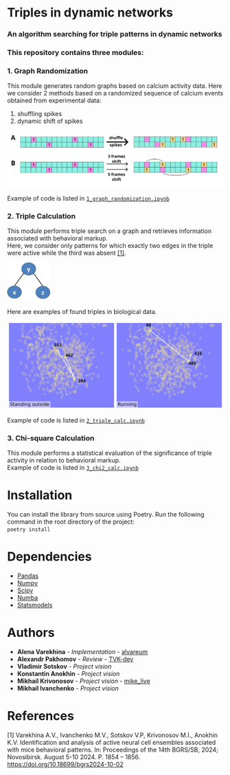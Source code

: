# Triples in dynamic networks  
### An algorithm searching for triple patterns in dynamic networks  
### This repository contains three modules:
### 1. Graph Randomization  
This module generates random graphs based on calcium activity data. Here we consider 2 methods based on a randomized sequence of calcium events obtained from experimental data:  
1) shuffling spikes  
2) dynamic shift of spikes   

![random_graphs](./images/graph_randomization_cut2.svg)  

 Example of code is listed in [`1_graph_randomization.ipynb`](notebooks/1_graph_randomization.ipynb)  
### 2. Triple Calculation  
This module performs triple search on a graph and retrieves information associated with behavioral markup.  
Here, we consider only patterns for which exactly two edges in the triple were active while the third was absent [[1]](#1).  

<img src="./images/triple_configuration.png" width="100"> 

Here are examples of found triples in biological data.

<img src="./images/two_triples_with_label.svg" width="600">  

Example of code is listed in [`2_triple_calc.ipynb`](notebooks/2_triple_calc.ipynb)  
### 3. Chi-square Calculation  
This module performs a statistical evaluation of the significance of triple activity in relation to behavioral markup.  
Example of code is listed in [`3_chi2_calc.ipynb`](notebooks/3_chi2_calc.ipynb)  

# Installation 
You can install the library from source using Poetry. Run the following command in the root directory of the project:  
`poetry install`

# Dependencies  
- [Pandas](https://github.com/pandas-dev/pandas)  
- [Numpy](https://numpy.org/)  
- [Scipy](https://scipy.org/)  
- [Numba](https://numba.pydata.org)  
- [Statsmodels](https://www.statsmodels.org/)

# Authors
* **Alena Varekhina**  - *Implementation* - [alvareum](https://github.com/alvareum)
* **Alexandr Pakhomov** - *Review* - [TVK-dev](https://github.com/TVK-dev)
* **Vladimir Sotskov** - *Project vision*
* **Konstantin Anokhin** - *Project vision*
* **Mikhail Krivonosov** - *Project vision* - [mike_live](https://github.com/mike_live)
* **Mikhail Ivanchenko** - *Project vision*

# References

<a id="1">[1]</a> 
Varekhina A.V., Ivanchenko M.V., Sotskov V.P, Krivonosov M.I., Anokhin K.V. 
Identification and analysis of active neural cell ensembles associated with mice behavioral patterns. 
In: Proceedings of the 14th BGRS/SB, 2024; Novosibirsk. August 5-10 2024. P. 1854 – 1856. 
https://doi.org/10.18699/bgrs2024-10-02
